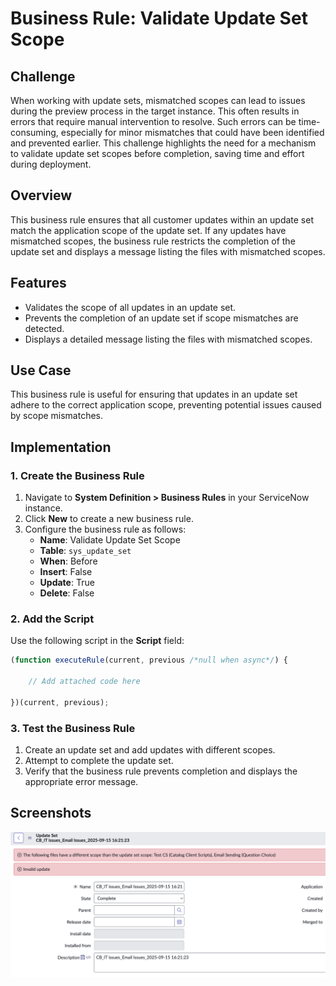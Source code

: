 
# Business Rule: Validate Update Set Scope


## Challenge

When working with update sets, mismatched scopes can lead to issues during the preview process in the target instance. This often results in errors that require manual intervention to resolve. Such errors can be time-consuming, especially for minor mismatches that could have been identified and prevented earlier. This challenge highlights the need for a mechanism to validate update set scopes before completion, saving time and effort during deployment.


## Overview
This business rule ensures that all customer updates within an update set match the application scope of the update set. If any updates have mismatched scopes, the business rule restricts the completion of the update set and displays a message listing the files with mismatched scopes.

## Features
- Validates the scope of all updates in an update set.
- Prevents the completion of an update set if scope mismatches are detected.
- Displays a detailed message listing the files with mismatched scopes.

## Use Case
This business rule is useful for ensuring that updates in an update set adhere to the correct application scope, preventing potential issues caused by scope mismatches.

## Implementation

### 1. Create the Business Rule
1. Navigate to **System Definition > Business Rules** in your ServiceNow instance.
2. Click **New** to create a new business rule.
3. Configure the business rule as follows:
    - **Name**: Validate Update Set Scope
    - **Table**: `sys_update_set`
    - **When**: Before
    - **Insert**: False
    - **Update**: True
    - **Delete**: False

### 2. Add the Script
Use the following script in the **Script** field:

```javascript
(function executeRule(current, previous /*null when async*/) {

	// Add attached code here
 
})(current, previous);

```

### 3. Test the Business Rule
1. Create an update set and add updates with different scopes.
2. Attempt to complete the update set.
3. Verify that the business rule prevents completion and displays the appropriate error message.


## Screenshots
![Output Result](error.png)
